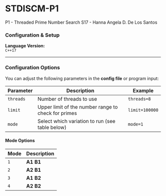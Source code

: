 # STDISCM-P1
P1 - Threaded Prime Number Search
S17 - Hanna Angela D. De Los Santos

### Configuration & Setup

**Language Version:**  
`C++17`

---

### Configuration Options

You can adjust the following parameters in the **config file** or program input:

| Parameter | Description | Example |
|------------|--------------|----------|
| `threads` | Number of threads to use | `threads=8` |
| `limit` | Upper limit of the number range to check for primes | `limit=100000` |
| `mode` | Select which variation to run (see table below) | `mode=1` |

#### Mode Options

| Mode | Description |
|------|--------------|
| `1` | **A1 B1** |
| `2` | **A2 B1** |
| `3` | **A1 B2** |
| `4` | **A2 B2** |
